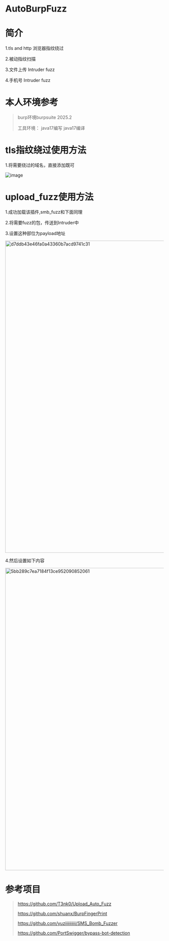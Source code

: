 ﻿# AutoBurpFuzz

# 简介
1.tls and http 浏览器指纹绕过

2.被动指纹扫描

3.文件上传 Intruder fuzz

4.手机号 Intruder fuzz

# 本人环境参考
> burp环境burpsuite 2025.2
>
> 工具环境：
>   java17编写
>   java17编译

# tls指纹绕过使用方法
1.将需要绕过的域名，直接添加既可

![image](https://github.com/user-attachments/assets/a02d0a3d-8800-4ae3-9810-72d569858ca8)


# upload_fuzz使用方法
1.成功加载该插件,smb_fuzz和下面同理

2.将需要fuzz的包，传送到Intruder中

3.设置这种部位为payload地址

<img width="993" alt="d7ddb43e46fa0a43360b7acd9741c31" src="https://github.com/user-attachments/assets/96c353f2-7e31-479e-aacc-40160ea18184" />

4.然后设置如下内容

<img width="962" alt="5bb289c7ea7184f13ce952090852061" src="https://github.com/user-attachments/assets/c7ff7855-ea31-4722-a64e-034760099bb2" />



# 参考项目
> https://github.com/T3nk0/Upload_Auto_Fuzz
>
> https://github.com/shuanx/BurpFingerPrint
>
> https://github.com/yuziiiiiiiiii/SMS_Bomb_Fuzzer
>
> https://github.com/PortSwigger/bypass-bot-detection
